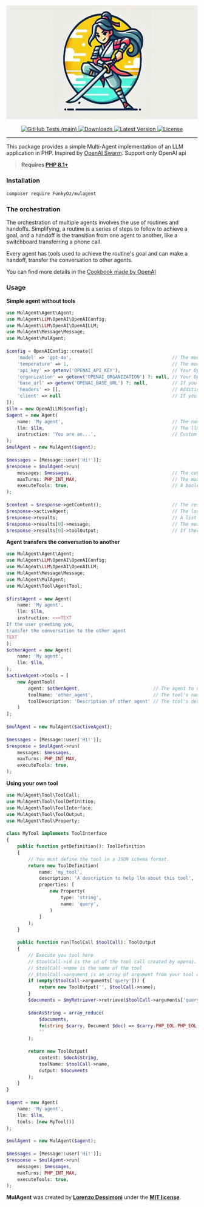 <p style="text-align: center;">
    <img src="https://raw.githubusercontent.com/FunkyOz/mulagent/main/docs/mulagent-screen.jpg" height="300" alt="MulAgent">
    <p style="text-align: center;">
        <a href="https://github.com/FunkyOz/mulagent/actions">
            <img alt="GitHub Tests (main)" src="https://img.shields.io/github/actions/workflow/status/funkyoz/mulagent/tests.yml?branch=main">
        </a>
        <a href="https://packagist.org/packages/FunkyOz/mulagent">
            <img alt="Downloads" src="https://img.shields.io/packagist/dt/funkyoz/mulagent">
        </a>
        <a href="https://packagist.org/packages/FunkyOz/mulagent">
            <img alt="Latest Version" src="https://img.shields.io/packagist/v/funkyoz/mulagent">
        </a>
        <a href="https://packagist.org/packages/FunkyOz/mulagent">
            <img alt="License" src="https://img.shields.io/packagist/l/funkyoz/mulagent">
        </a>
    </p>
</p>

------

This package provides a simple Multi-Agent implementation of an LLM application in PHP.
Inspired by [OpenAI Swarm](https://github.com/openai/swarm).
Support only OpenAI api

> **Requires [PHP 8.1+](https://php.net/releases/)**

### Installation

```bash
composer require FunkyOz/mulagent
```

### The orchestration

The orchestration of multiple agents involves the use of routines and handoffs.
Simplifying, a routine is a series of steps to follow to achieve a goal,
and a handoff is the transition from one agent to another, like a switchboard transferring a phone call.

Every agent has tools used to achieve the routine's goal and can make a handoff, transfer the conversation to other
agents.

You can find more details in the [Cookbook made by OpenAI](https://cookbook.openai.com/examples/orchestrating_agents)

### Usage

**Simple agent without tools**

```php
use MulAgent\Agent\Agent;
use MulAgent\LLM\OpenAI\OpenAIConfig;
use MulAgent\LLM\OpenAI\OpenAILLM;
use MulAgent\Message\Message;
use MulAgent\MulAgent;

$config = OpenAIConfig::create([
    'model' => 'gpt-4o',                                     // The model to use.
    'temperature' => 1,                                      // The model temperature.
    'api_key' => getenv('OPENAI_API_KEY'),                   // Your OpenAI api key.
    'organization' => getenv('OPENAI_ORGANIZATION') ?: null, // Your OpenAI organization.
    'base_url' => getenv('OPENAI_BASE_URL') ?: null,         // If you need to use another base url.
    'headers' => [],                                         // Additional headers passed to the client.
    'client' => null                                         // If you want to pass a custom \OpenAI\Client other properties will not be used.
]);
$llm = new OpenAILLM($config);
$agent = new Agent(
    name: 'My agent',                                        // The name of the agent. 
    llm: $llm,                                               // The llm to use.
    instruction: 'You are an...',                            // Custom instruction passed as a system message to the api.
);
$mulAgent = new MulAgent($agent);

$messages = [Message::user('Hi!')];
$response = $mulAgent->run(
    messages: $messages,                                     // The conversation list: if there is a system message inside the list, it will be overridden by the agent instruction. 
    maxTurns: PHP_INT_MAX,                                   // The maximum llm calls iterations, default to php const PHP_INT_MAX (https://www.php.net/manual/en/reserved.constants.php#constant.php-int-max).
    executeTools: true,                                      // A boolean value using to enable or disable tool executions.
);

$content = $response->getContent();                          // The response as string after all routines and hadoffs was completed.
$response->activeAgent;                                      // The last agent responded.
$response->results;                                          // A list of result object, composed by a message and an eventual tool output.
$response->results[0]->message;                              // The message of a result.
$response->results[0]->toolOutput;                           // If there were any tool calls this variable contain the output used by the llm.
```

**Agent transfers the conversation to another**

```php
use MulAgent\Agent\Agent;
use MulAgent\LLM\OpenAI\OpenAIConfig;
use MulAgent\LLM\OpenAI\OpenAILLM;
use MulAgent\Message\Message;
use MulAgent\MulAgent;
use MulAgent\Tool\AgentTool;

$firstAgent = new Agent(
    name: 'My agent', 
    llm: $llm,
    instruction: <<<TEXT
If the user greeting you,
transfer the conversation to the other agent
TEXT
);
$otherAgent = new Agent(
    name: 'My agent', 
    llm: $llm,
);
$activeAgent->tools = [
    new AgentTool(
        agent: $otherAgent,                           // The agent to use as tool. 
        toolName: 'other_agent',                      // The tool's name. if omitted, the agent name will be used.
        toolDescription: 'Description of other agent' // The tool's description used to help the llm.
    )
]; 

$mulAgent = new MulAgent($activeAgent);

$messages = [Message::user('Hi!')];
$response = $mulAgent->run(
    messages: $messages, 
    maxTurns: PHP_INT_MAX,
    executeTools: true,
);
```

**Using your own tool**

```php
use MulAgent\Tool\ToolCall;
use MulAgent\Tool\ToolDefinition;
use MulAgent\Tool\ToolInterface;
use MulAgent\Tool\ToolOutput;
use MulAgent\Tool\Property;

class MyTool implements ToolInterface
{
    public function getDefinition(): ToolDefinition
    {
        // You must define the tool in a JSON schema format.    
        return new ToolDefinition(
            name: 'my_tool',
            description: 'A description to help llm about this tool',
            properties: [
                new Property(
                    type: 'string',
                    name: 'query',
                )
            ]
        );
    }
    
    public function run(ToolCall $toolCall): ToolOutput
    {
        // Execute you tool here
        // $toolCall->id is the id of the tool call created by openai.
        // $toolCall->name is the name of the tool
        // $toolCall->argument is an array of argument from your tool definition
        if (empty($toolCall->arguments['query'])) {
            return new ToolOutput('', $toolCall->name);
        }
        $documents = $myRetriever->retrieve($toolCall->arguments['query']);
        
        $docAsString = array_reduce(
            $documents, 
            fn(string $carry, Document $doc) => $carry.PHP_EOL.PHP_EOL.$doc->content, 
            ''
        );
        
        return new ToolOutput(
            content: $docAsString, 
            toolName: $toolCall->name,
            output: $documents
        );
    }
}

$agent = new Agent(
    name: 'My agent', 
    llm: $llm,
    tools: [new MyTool()]
);

$mulAgent = new MulAgent($agent);

$messages = [Message::user('Hi!')];
$response = $mulAgent->run(
    messages: $messages, 
    maxTurns: PHP_INT_MAX,
    executeTools: true,
);
```

**MulAgent** was created by **[Lorenzo Dessimoni](https://github.com/FunkyOz)** under the 
**[MIT license](https://opensource.org/licenses/MIT)**.
